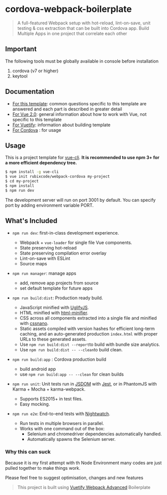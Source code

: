 # cordova-webpack-boilerplate

> A full-featured Webpack setup with hot-reload, lint-on-save, unit testing & css extraction that can be built into Cordova app.
> Build Multiple Apps in one project that correlate each other

## Important
The following tools must be globally available in console before installation
1. cordova (v7 or higher)
2. keytool

## Documentation

- [For this template](http://vuejs-templates.github.io/webpack): common questions specific to this template are answered and each part is described in greater detail
- [For Vue 2.0](http://vuejs.org/guide/): general information about how to work with Vue, not specific to this template
- [For Vuetify](https://vuetifyjs.com): information about building template
- [For Cordova](https://cordova.apache.org/) : for usage

## Usage

This is a project template for [vue-cli](https://github.com/vuejs/vue-cli). **It is recommended to use npm 3+ for a more efficient dependency tree.**

``` bash
$ npm install -g vue-cli
$ vue init rubixcode/webpack-cordova my-project
$ cd my-project
$ npm install
$ npm run dev
```

The development server will run on port 3001 by default.
You can specify port by adding environment variable PORT.

## What's Included

- `npm run dev`: first-in-class development experience.
  - Webpack + `vue-loader` for single file Vue components.
  - State preserving hot-reload
  - State preserving compilation error overlay
  - Lint-on-save with ESLint
  - Source maps

- `npm run manager`: manage apps
	- add, remove app projects from source
	- set default template for future apps

- `npm run build:dist`: Production ready build.
  - JavaScript minified with [UglifyJS](https://github.com/mishoo/UglifyJS2).
  - HTML minified with [html-minifier](https://github.com/kangax/html-minifier).
  - CSS across all components extracted into a single file and minified with [cssnano](https://github.com/ben-eb/cssnano).
  - Static assets compiled with version hashes for efficient long-term caching, and an auto-generated production `index.html` with proper URLs to these generated assets.
  - Use `npm run build:dist --report`to build with bundle size analytics.
  - Use `npm run build:dist -- --clean`to build clean.

- `npm run build:app` : Cordova production build
	- build android app
	- use `npm run build:app -- --clean` for clean builds

- `npm run unit`: Unit tests run in [JSDOM](https://github.com/tmpvar/jsdom) with [Jest](https://facebook.github.io/jest/), or in PhantomJS with Karma + Mocha + karma-webpack.
  - Supports ES2015+ in test files.
  - Easy mocking.

- `npm run e2e`: End-to-end tests with [Nightwatch](http://nightwatchjs.org/).
  - Run tests in multiple browsers in parallel.
  - Works with one command out of the box:
    - Selenium and chromedriver dependencies automatically handled.
    - Automatically spawns the Selenium server.

### Why this can suck

Because it is my first attempt with th Node Environment many codes are just pulled together to make things work.

Please feel free to suggest optimisation, changes and new features

> This project is built using [Vuetify Webpack Advanced](https://github.com/vuetifyjs/webpack-advanced) Boilerplate
